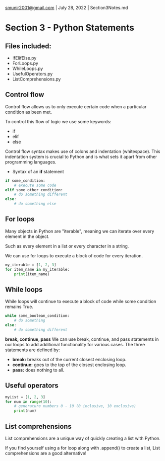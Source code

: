 smunir2001@gmail.com | July 28, 2022 | Section3Notes.md
# Section 3 - Python Statements
## Files included:
* IfElifElse.py
* ForLoops.py
* WhileLoops.py
* UsefulOperators.py
* ListComprehensions.py
## Control flow
Control flow allows us to only execute certain code when a particular condition as been met.

To control this flow of logic we use some keywords:
* if
* elif
* else

Control flow syntax makes use of colons and indentation (whitespace).
This indentation system is crucial to Python and is what sets it apart from other programming languages.
* Syntax of an __if__ statement
```Python
if some_condition:
    # execute some code
elif some_other_condition:
    # do something different
else:
    # do something else
```
## For loops
Many objects in Python are "iterable", meaning we can iterate over every element in the object.

Such as every element in a list or every character in a string.

We can use for loops to execute a block of code for every iteration.
```Python
my_iterable = [1, 2, 3]
for item_name in my_iterable:
    print(item_name)
```
## While loops
While loops will continue to execute a block of code while some condition remains True.
```Python
while some_boolean_condition:
    # do something
else:
    # do something different
```
__break, continue, pass__
We can use break, continue, and pass statements in our loops to add additional functionality for various cases. The three statements are defined by:
* __break:__ breaks out of the current closest enclosing loop.
* __continue:__ goes to the top of the closest enclosing loop.
* __pass:__ does nothing to all.
## Useful operators
```Python
myList = [1, 2, 3]
for num in range(10):
    # generature numbers 0 - 10 (0 inclusive, 10 exclusive)
    print(num)
```
## List comprehensions
List comprehensions are a unique way of quickly creating a list with Python.

If you find yourself using a for loop along with .append() to create a list, List comprehensions are a good alternative!